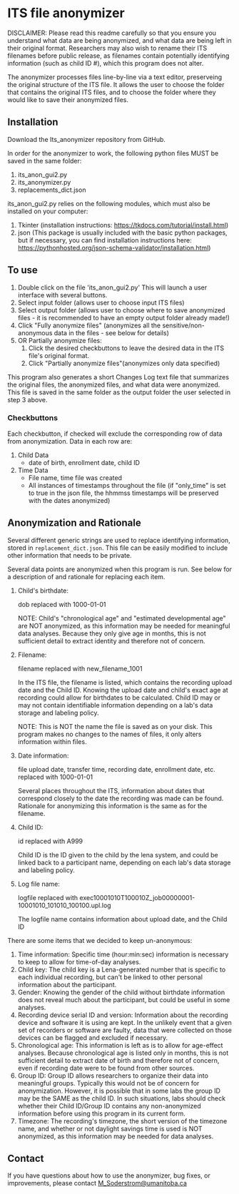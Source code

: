 # ITS file anonymizer

DISCLAIMER: Please read this readme carefully so that you ensure you understand what data are being anonymized, and what data are being left in their original format.
Researchers may also wish to rename their ITS filenames before public release, as filenames contain potentially identifying information (such as child ID #), which this program does not alter.

The anonymizer processes files line-by-line via a text editor, preserveing the original structure of the ITS file.
It allows the user to choose the folder that contains the original ITS files, and to choose the folder where they would like to save their anonymized files.

## Installation

Download the Its_anonymizer repository from GitHub.

In order for the anonymizer to work, the following python files MUST be saved in the same folder:

1. its_anon_gui2.py
2. its_anonymizer.py
3. replacements_dict.json

its_anon_gui2.py relies on the following modules, which must also be installed on your computer:

1. Tkinter (installation instructions: https://tkdocs.com/tutorial/install.html)
2. json (This package is usually included with the basic python packages, but if necessary, you can find installation instructions here: https://pythonhosted.org/json-schema-validator/installation.html)

## To use

1. Double click on the file 'its_anon_gui2.py' This will launch a user interface with several buttons.
2. Select input folder (allows user to choose input ITS files)
3. Select output folder (allows user to choose where to save anonymized files - it is recommended to have an empty output folder already made!)
4. Click "Fully anonymize files" (anonymizes all the sensitive/non-anonymous data in the files - see below for details)
5. OR Partially anonymize files:
	1. Click the desired checkbuttons to leave the desired data in the ITS file's original format.
	2. Click "Partially anonymize files"(anonymizes only data specified)

This program also generates a short Changes Log text file that summarizes the original files, the anonymized files, and what data were anonymized. This file is saved in the same folder as the output folder the user selected in step 3 above.
	
### Checkbuttons

Each checkbutton, if checked will exclude the corresponding row of data from anonymization. Data in each row are:

1. Child Data
	* date of birth, enrollment date, child ID
2. Time Data
	* File name, time file was created
	* All instances of timestamps throughout the file (if "only_time" is set to true in the json file, the hhmmss timestamps will be preserved with the dates anonymized)

## Anonymization and Rationale

Several different generic strings are used to replace identifying information, stored in `replacement_dict.json`. This file can be easily modified to include other information that needs to be private.

Several data points are anonymized when this program is run. See below for a description of and rationale for replacing each item.

1. Child's birthdate:

	dob replaced with 1000-01-01
	
	NOTE: Child's "chronological age" and "estimated developmental age" are NOT anonymized, as this information may be needed for meaningful data analyses. Because they only give age in months, this is not sufficient detail to extract identity and therefore not of concern.

2. Filename:

	filename replaced with new_filename_1001

	In the ITS file, the filename is listed, which contains the recording upload date and the Child ID. Knowing the upload date and child's exact age at recording could allow for birthdates to be calculated. Child ID may or may not contain identifiable information depending on a lab's data storage and labeling policy.

	NOTE: This is NOT the name the file is saved as on your disk. This program makes no changes to the names of files, it only alters information within files.

3. Date information:

	file upload date, transfer time, recording date, enrollment date, etc. replaced with 1000-01-01

	Several places throughout the ITS, information about dates that correspond closely to the date the recording was made can be found. Rationale for anonymizing this information is the same as for the filename.

4. Child ID:

	id replaced with A999

	Child ID is the ID given to the child by the lena system, and could be linked back to a participant name, depending on each lab's data storage and labeling policy.

5. Log file name:

	logfile replaced with exec10001010T100010Z_job00000001-10001010_101010_100100.upl.log

	The logfile name contains information about upload date, and the Child ID
	
There are some items that we decided to keep un-anonymous:

1. Time information:
	Specific time (hour:min:sec) information is necessary to keep to allow for time-of-day analyses.
2. Child key:
	The child key is a Lena-generated number that is specific to each individual recording, but can't be linked to other personal information about the participant.
3. Gender:
	Knowing the gender of the child without birthdate information does not reveal much about the participant, but could be useful in some analyses.
4. Recording device serial ID and version:
	Information about the recording device and software it is using are kept. In the unlikely event that a given set of recorders or software are faulty, data that were collected on those devices can be flagged and excluded if necessary.
5. Chronological age:
	This information is left as is to allow for age-effect analyses.
	Because chronological age is listed only in months, this is not sufficient detail to extract date of birth and therefore not of concern, even if recording date were to be found from other sources.
6. Group ID:
	Group ID allows researchers to organize their data into meaningful groups. Typically this would not be of concern for anonymization. However, it is possible that in some labs the group ID may be the SAME as the child ID. In such situations, labs should check whether their Child ID/Group ID contains any non-anonymized information before using this program in its current form.
7. Timezone:
	The recording's timezone, the short version of the timezone name, and whether or not daylight savings time is used is NOT anonymized, as this information may be needed for data analyses.

## Contact

If you have questions about how to use the anonymizer, bug fixes, or improvements, please contact M_Soderstrom@umanitoba.ca

